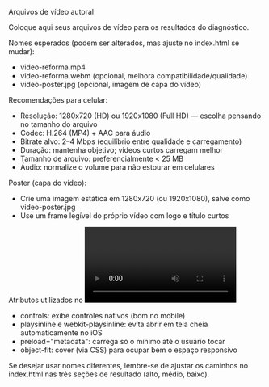Arquivos de vídeo autoral

Coloque aqui seus arquivos de vídeo para os resultados do diagnóstico.

Nomes esperados (podem ser alterados, mas ajuste no index.html se mudar):
- video-reforma.mp4
- video-reforma.webm (opcional, melhora compatibilidade/qualidade)
- video-poster.jpg (opcional, imagem de capa do vídeo)

Recomendações para celular:
- Resolução: 1280x720 (HD) ou 1920x1080 (Full HD) — escolha pensando no tamanho do arquivo
- Codec: H.264 (MP4) + AAC para áudio
- Bitrate alvo: 2–4 Mbps (equilíbrio entre qualidade e carregamento)
- Duração: mantenha objetivo; vídeos curtos carregam melhor
- Tamanho de arquivo: preferencialmente < 25 MB
- Áudio: normalize o volume para não estourar em celulares

Poster (capa do vídeo):
- Crie uma imagem estática em 1280x720 (ou 1920x1080), salve como video-poster.jpg
- Use um frame legível do próprio vídeo com logo e título curtos

Atributos utilizados no <video>:
- controls: exibe controles nativos (bom no mobile)
- playsinline e webkit-playsinline: evita abrir em tela cheia automaticamente no iOS
- preload="metadata": carrega só o mínimo até o usuário tocar
- object-fit: cover (via CSS) para ocupar bem o espaço responsivo

Se desejar usar nomes diferentes, lembre-se de ajustar os caminhos no index.html nas três seções de resultado (alto, médio, baixo).